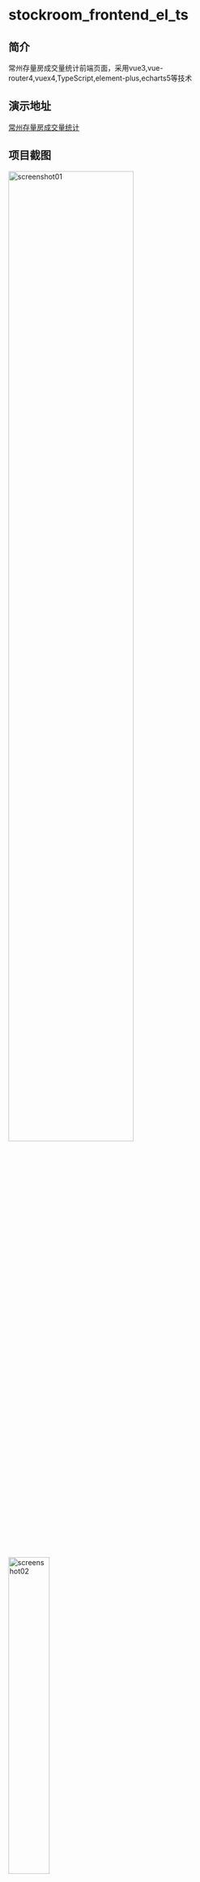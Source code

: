 # stockroom_frontend_el_ts

## 简介
常州存量房成交量统计前端页面，采用vue3,vue-router4,vuex4,TypeScript,element-plus,echarts5等技术
## 演示地址
[常州存量房成交量统计](https://d2zhg2pu95cl1d.cloudfront.net)

## 项目截图
<img alt='screenshot01' src="https://raw.githubusercontent.com/HoganGolden/cz_stockroom_frontend/master/src/assets/images/screenshot1.png" width="70%" style="">
<img alt='screenshot02' src="https://raw.githubusercontent.com/HoganGolden/cz_stockroom_frontend/master/src/assets/images/screenshot2.jpg" width="40%">

### 该项目参考了一下项目
* [vue3-vuex4-ts](https://github.com/IamManchanda/vue3-vuex4-ts)
* [vue3-composition-admin](https://github.com/rcyj-FED/vue3-composition-admin)

## Project setup
```
yarn install
```

### Compiles and hot-reloads for development
```
yarn serve
```

### Compiles and minifies for production
```
yarn build
```

### Lints and fixes files
```
yarn lint
```

### Customize configuration
See [Configuration Reference](https://cli.vuejs.org/config/).

### 其他
* src\utils\encrypt.ts 接口签名代码仅为示例代码

### License
The content of this project itself is licensed under the [Creative Commons Attribution-NonCommercial-NoDerivatives 4.0 International License](http://creativecommons.org/licenses/by-nc-nd/4.0/), and the underlying source code used to format and display that content is licensed under the [MIT license](https://opensource.org/licenses/MIT).
